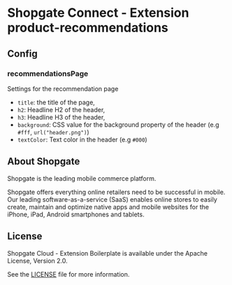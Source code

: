 # Shopgate Connect - Extension product-recommendations

## Config

### recommendationsPage
Settings for the recommendation page

- `title`: the title of the page,
- `h2`: Headline H2 of the header,
- `h3`: Headline H3 of the header,
- `background`: CSS value for the background property of the header (e.g `#fff`, `url("header.png")`)
- `textColor`: Text color in the header (e.g `#000`)

## About Shopgate

Shopgate is the leading mobile commerce platform.

Shopgate offers everything online retailers need to be successful in mobile. Our leading
software-as-a-service (SaaS) enables online stores to easily create, maintain and optimize native
apps and mobile websites for the iPhone, iPad, Android smartphones and tablets.


## License

Shopgate Cloud - Extension Boilerplate is available under the Apache License, Version 2.0.

See the [LICENSE](./LICENSE) file for more information.

